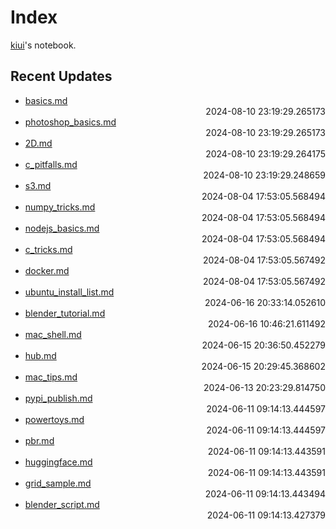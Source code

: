 
# Index

[kiui](https://kiui.moe/)'s notebook.

## Recent Updates
- [basics.md](godot\basics/) <div style="text-align: right">2024-08-10 23:19:29.265173</div>
- [photoshop_basics.md](godot\photoshop_basics/) <div style="text-align: right">2024-08-10 23:19:29.265173</div>
- [2D.md](godot\2D/) <div style="text-align: right">2024-08-10 23:19:29.264175</div>
- [c_pitfalls.md](c\c_pitfalls/) <div style="text-align: right">2024-08-10 23:19:29.248659</div>
- [s3.md](linux\s3/) <div style="text-align: right">2024-08-04 17:53:05.568494</div>
- [numpy_tricks.md](python\numpy_tricks/) <div style="text-align: right">2024-08-04 17:53:05.568494</div>
- [nodejs_basics.md](web\frontend\nodejs_basics/) <div style="text-align: right">2024-08-04 17:53:05.568494</div>
- [c_tricks.md](c\c_tricks/) <div style="text-align: right">2024-08-04 17:53:05.567492</div>
- [docker.md](docker\docker/) <div style="text-align: right">2024-08-04 17:53:05.567492</div>
- [ubuntu_install_list.md](linux\ubuntu_install_list/) <div style="text-align: right">2024-06-16 20:33:14.052610</div>
- [blender_tutorial.md](blender\blender_tutorial/) <div style="text-align: right">2024-06-16 10:46:21.611492</div>
- [mac_shell.md](mac\mac_shell/) <div style="text-align: right">2024-06-15 20:36:50.452279</div>
- [hub.md](docker\hub/) <div style="text-align: right">2024-06-15 20:29:45.368602</div>
- [mac_tips.md](mac\mac_tips/) <div style="text-align: right">2024-06-13 20:23:29.814750</div>
- [pypi_publish.md](python\pypi_publish/) <div style="text-align: right">2024-06-11 09:14:13.444597</div>
- [powertoys.md](windows\powertoys/) <div style="text-align: right">2024-06-11 09:14:13.444597</div>
- [pbr.md](graphics\pbr/) <div style="text-align: right">2024-06-11 09:14:13.443591</div>
- [huggingface.md](python\huggingface/) <div style="text-align: right">2024-06-11 09:14:13.443591</div>
- [grid_sample.md](deeplearning\grid_sample/) <div style="text-align: right">2024-06-11 09:14:13.443494</div>
- [blender_script.md](blender\blender_script/) <div style="text-align: right">2024-06-11 09:14:13.427379</div>
